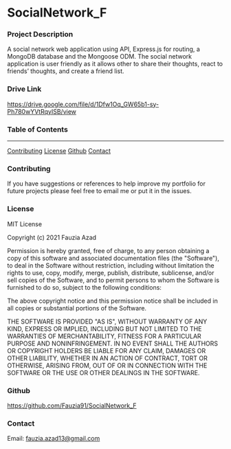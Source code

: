 # SocialNetwork_F

### Project Description

A social network web application using API, Express.js for routing, a MongoDB database and the Mongoose ODM. The social network application is user friendly as it allows other to share their thoughts, react to friends’ thoughts, and create a friend list. 

### Drive Link 

https://drive.google.com/file/d/1Dfw1Oq_GW65b1-sy-Ph780wYVtRqyISB/view

### Table of Contents
***

[Contributing](#contributing)
[License](#license)
[Github](#github)
[Contact](#contact) 

### Contributing

If you have suggestions or references to help improve my portfolio for future projects please feel free to email me or put it in the issues.  

### License

MIT License

Copyright (c) 2021 Fauzia Azad

Permission is hereby granted, free of charge, to any person obtaining a copy
of this software and associated documentation files (the "Software"), to deal
in the Software without restriction, including without limitation the rights
to use, copy, modify, merge, publish, distribute, sublicense, and/or sell
copies of the Software, and to permit persons to whom the Software is
furnished to do so, subject to the following conditions:

The above copyright notice and this permission notice shall be included in all
copies or substantial portions of the Software.

THE SOFTWARE IS PROVIDED "AS IS", WITHOUT WARRANTY OF ANY KIND, EXPRESS OR
IMPLIED, INCLUDING BUT NOT LIMITED TO THE WARRANTIES OF MERCHANTABILITY,
FITNESS FOR A PARTICULAR PURPOSE AND NONINFRINGEMENT. IN NO EVENT SHALL THE
AUTHORS OR COPYRIGHT HOLDERS BE LIABLE FOR ANY CLAIM, DAMAGES OR OTHER
LIABILITY, WHETHER IN AN ACTION OF CONTRACT, TORT OR OTHERWISE, ARISING FROM,
OUT OF OR IN CONNECTION WITH THE SOFTWARE OR THE USE OR OTHER DEALINGS IN THE
SOFTWARE.

### Github

https://github.com/Fauzia91/SocialNetwork_F

### Contact

Email: fauzia.azad13@gmail.com


